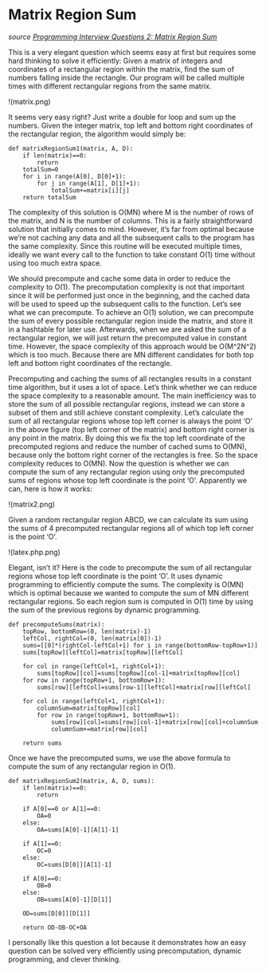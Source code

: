 # Matrix Region Sum

_source [Programming Interview Questions 2: Matrix Region Sum](http://www.ardendertat.com/2011/09/20/programming-interview-questions-2-matrix-region-sum/)_

This is a very elegant question which seems easy at first but requires some hard thinking to solve it efficiently: Given a matrix of integers and coordinates of a rectangular region within the matrix, find the sum of numbers falling inside the rectangle. Our program will be called multiple times with different rectangular regions from the same matrix.

!(matrix.png)

It seems very easy right? Just write a double for loop and sum up the numbers. Given the integer matrix, top left and bottom right coordinates of the rectangular region, the algorithm would simply be:

```
def matrixRegionSum1(matrix, A, D):
    if len(matrix)==0:
        return
    totalSum=0
    for i in range(A[0], D[0]+1):
        for j in range(A[1], D[1]+1):
            totalSum+=matrix[i][j]
    return totalSum
```

The complexity of this solution is O(MN) where M is the number of rows of the matrix, and N is the number of columns. This is a fairly straightforward solution that initially comes to mind. However, it’s far from optimal because we’re not caching any data and all the subsequent calls to the program has the same complexity. Since this routine will be executed multiple times, ideally we want every call to the function to take constant O(1) time without using too much extra space.

We should precompute and cache some data in order to reduce the complexity to O(1). The precomputation complexity is not that important since it will be performed just once in the beginning, and the cached data will be used to speed up the subsequent calls to the function. Let’s see what we can precompute. To achieve an O(1) solution, we can precompute the sum of every possible rectangular region inside the matrix, and store it in a hashtable for later use. Afterwards, when we are asked the sum of a rectangular region, we will just return the precomputed value in constant time. However, the space complexity of this approach would be O(M^2N^2) which is too much. Because there are MN different candidates for both top left and bottom right coordinates of the rectangle.

Precomputing and caching the sums of all rectangles results in a constant time algorithm, but it uses a lot of space. Let’s think whether we can reduce the space complexity to a reasonable amount. The main inefficiency was to store the sum of all possible rectangular regions, instead we can store a subset of them and still achieve constant complexity. Let’s calculate the sum of all rectangular regions whose top left corner is always the point ‘O’ in the above figure (top left corner of the matrix) and bottom right corner is any point in the matrix. By doing this we fix the top left coordinate of the precomputed regions and reduce the number of cached sums to O(MN), because only the bottom right corner of the rectangles is free. So the space complexity reduces to O(MN). Now the question is whether we can compute the sum of any rectangular region using only the precomputed sums of regions whose top left coordinate is the point ‘O’. Apparently we can, here is how it works:

!(matrix2.png)

Given a random rectangular region ABCD, we can calculate its sum using the sums of 4 precomputed rectangular regions all of which top left corner is the point ‘O’.

!(latex.php.png)

Elegant, isn’t it? Here is the code to precompute the sum of all rectangular regions whose top left coordinate is the point ‘O’. It uses dynamic programming to efficiently compute the sums. The complexity is O(MN) which is optimal because we wanted to compute the sum of MN different rectangular regions. So each region sum is computed in O(1) time by using the sum of the previous regions by dynamic programming.

```
def precomputeSums(matrix):
    topRow, bottomRow=(0, len(matrix)-1)
    leftCol, rightCol=(0, len(matrix[0])-1)
    sums=[[0]*(rightCol-leftCol+1) for i in range(bottomRow-topRow+1)]
    sums[topRow][leftCol]=matrix[topRow][leftCol]

    for col in range(leftCol+1, rightCol+1):
        sums[topRow][col]=sums[topRow][col-1]+matrix[topRow][col]
    for row in range(topRow+1, bottomRow+1):
        sums[row][leftCol]=sums[row-1][leftCol]+matrix[row][leftCol]

    for col in range(leftCol+1, rightCol+1):
        columnSum=matrix[topRow][col]
        for row in range(topRow+1, bottomRow+1):
            sums[row][col]=sums[row][col-1]+matrix[row][col]+columnSum
            columnSum+=matrix[row][col]

    return sums
```

Once we have the precomputed sums, we use the above formula to compute the sum of any rectangular region in O(1).

```
def matrixRegionSum2(matrix, A, D, sums):
    if len(matrix)==0:
        return

    if A[0]==0 or A[1]==0:
        OA=0
    else:
        OA=sums[A[0]-1][A[1]-1]

    if A[1]==0:
        OC=0
    else:
        OC=sums[D[0]][A[1]-1]

    if A[0]==0:
        OB=0
    else:
        OB=sums[A[0]-1][D[1]]

    OD=sums[D[0]][D[1]]

    return OD-OB-OC+OA
```

I personally like this question a lot because it demonstrates how an easy question can be solved very efficiently using precomputation, dynamic programming, and clever thinking.
